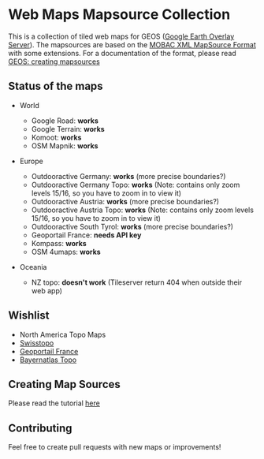 # Web Maps Mapsource Collection
This is a collection of tiled web maps for GEOS ([Google Earth Overlay Server](https://github.com/grst/geos/)). 
The mapsources are based on the [MOBAC XML MapSource Format](http://mobac.sourceforge.net/wiki/index.php/Custom_XML_Map_Sources) with some extensions. For a documentation of the format, please read [GEOS: creating mapsources](https://github.com/grst/geos#creating-mapsources)

## Status of the maps
* World
  * Google Road: **works**
  * Google Terrain: **works**
  * Komoot: **works**
  * OSM Mapnik: **works**

* Europe
  * Outdooractive Germany: **works** (more precise boundaries?)
  * Outdooractive Germany Topo: **works** (Note: contains only zoom levels 15/16, so you have to zoom in to view it)
  * Outdooractive Austria: **works** (more precise boundaries?)
  * Outdooractive Austria Topo: **works** (Note: contains only zoom levels 15/16, so you have to zoom in to view it)
  * Outdooractive South Tyrol: **works** (more precise boundaries?)
  * Geoportail France: **needs API key**
  * Kompass: **works**
  * OSM 4umaps: **works**

* Oceania 
  * NZ topo: **doesn't work** (Tileserver return 404 when outside their web app)


## Wishlist
* North America Topo Maps
* [Swisstopo](http://map.geo.admin.ch)
* [Geoportail France](https://www.geoportail.gouv.fr/carte)
* [Bayernatlas Topo](https://geoportal.bayern.de/bayernatlas/index.html?X=5253240.74&Y=4380640.88&zoom=10&lang=de&topic=ba&bgLayer=tk&layers_opacity=0.2,0.25&layers=lod,e528a2a8-44e7-46e9-9069-1a8295b113b5&catalogNodes=122)

## Creating Map Sources
Please read the tutorial [here](https://github.com/grst/geos#creating-mapsources)

## Contributing
Feel free to create pull requests with new maps or improvements! 
